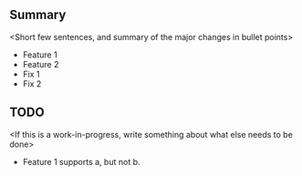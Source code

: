 ## Summary

<Short few sentences, and summary of the major changes in bullet 
points>

* Feature 1
* Feature 2
* Fix 1
* Fix 2

## TODO

<If this is a work-in-progress, write something about what else needs to be 
done>

* Feature 1 supports a, but not b.
